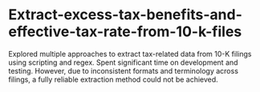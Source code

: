 # Extract-excess-tax-benefits-and-effective-tax-rate-from-10-k-files
Explored multiple approaches to extract tax-related data from 10-K filings using scripting and regex. Spent significant time on development and testing. However, due to inconsistent formats and terminology across filings, a fully reliable extraction method could not be achieved.
